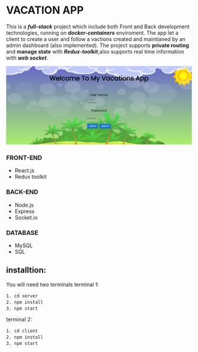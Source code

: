 # VACATION APP 

This is a ***full-stack*** project which include both Front and Back development technologies, running on ***docker-containers*** enviroment.
The app let a client to create a user and follow a vactions created and maintianed by an admin dashboard (also implemented).
The project supports __private routing__ and __manage state__ with ***Redux-toolkit***,also supports real time information with ***web socket***.


<img src="https://github.com/eilonALT/VacationsApp/blob/master/readme.png">

### FRONT-END
- React.js
- Redux toolkit

### BACK-END
- Node.js
- Express
- Socket.io

### DATABASE
- MySQL
- SQL

## installtion:
You will need two terminals
terminal 1:
```sh
1. cd server
2. npm install
3. npm start
```

terminal 2:
```sh
1. cd client
2. npm install
3. npm start
```